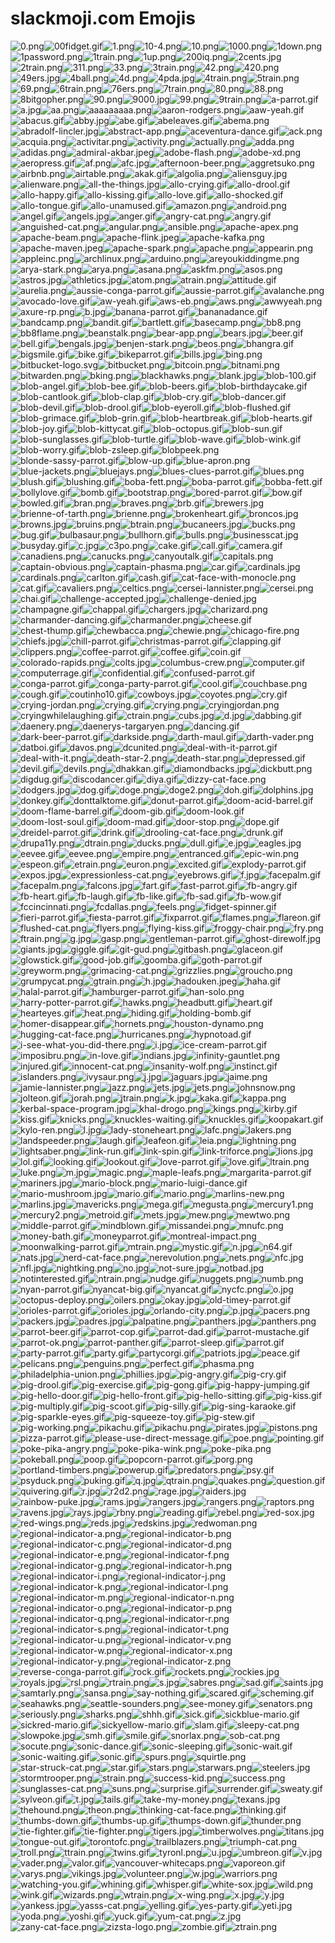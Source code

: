 # slackmoji.com Emojis

![0.png](0.png)![00fidget.gif](00fidget.gif)![1.png](1.png)![10-4.png](10-4.png)![10.png](10.png)![1000.png](1000.png)![1down.png](1down.png)![1password.png](1password.png)![1train.png](1train.png)![1up.png](1up.png)![200iq.png](200iq.png)![2cents.jpg](2cents.jpg)![2train.png](2train.png)![311.png](311.png)![33.png](33.png)![3train.png](3train.png)![42.png](42.png)![420.png](420.png)![49ers.jpg](49ers.jpg)![4ball.png](4ball.png)![4d.png](4d.png)![4pda.jpg](4pda.jpg)![4train.png](4train.png)![5train.png](5train.png)![69.png](69.png)![6train.png](6train.png)![76ers.png](76ers.png)![7train.png](7train.png)![80.png](80.png)![88.png](88.png)![8bitgopher.png](8bitgopher.png)![90.png](90.png)![9000.jpg](9000.jpg)![99.png](99.png)![9train.png](9train.png)![a-parrot.gif](a-parrot.gif)![a.jpg](a.jpg)![aa.png](aa.png)![aaaaaaaaa.png](aaaaaaaaa.png)![aaron-rodgers.png](aaron-rodgers.png)![aaw-yeah.gif](aaw-yeah.gif)![abacus.gif](abacus.gif)![abby.jpg](abby.jpg)![abe.gif](abe.gif)![abeleaves.gif](abeleaves.gif)![abema.png](abema.png)![abradolf-lincler.jpg](abradolf-lincler.jpg)![abstract-app.png](abstract-app.png)![aceventura-dance.gif](aceventura-dance.gif)![ack.png](ack.png)![acquia.png](acquia.png)![activitar.png](activitar.png)![activity.png](activity.png)![actually.png](actually.png)![adda.png](adda.png)![adidas.png](adidas.png)![admiral-akbar.jpeg](admiral-akbar.jpeg)![adobe-flash.png](adobe-flash.png)![adobe-xd.png](adobe-xd.png)![aeropress.gif](aeropress.gif)![af.png](af.png)![afc.jpg](afc.jpg)![afternoon-beer.png](afternoon-beer.png)![aggretsuko.png](aggretsuko.png)![airbnb.png](airbnb.png)![airtable.png](airtable.png)![akak.gif](akak.gif)![algolia.png](algolia.png)![aliensguy.jpg](aliensguy.jpg)![alienware.png](alienware.png)![all-the-things.jpg](all-the-things.jpg)![allo-crying.gif](allo-crying.gif)![allo-drool.gif](allo-drool.gif)![allo-happy.gif](allo-happy.gif)![allo-kissing.gif](allo-kissing.gif)![allo-love.gif](allo-love.gif)![allo-shocked.gif](allo-shocked.gif)![allo-tongue.gif](allo-tongue.gif)![allo-unamused.gif](allo-unamused.gif)![amazon.png](amazon.png)![android.png](android.png)![angel.gif](angel.gif)![angels.jpg](angels.jpg)![anger.gif](anger.gif)![angry-cat.png](angry-cat.png)![angry.gif](angry.gif)![anguished-cat.png](anguished-cat.png)![angular.png](angular.png)![ansible.png](ansible.png)![apache-apex.png](apache-apex.png)![apache-beam.png](apache-beam.png)![apache-flink.jpeg](apache-flink.jpeg)![apache-kafka.png](apache-kafka.png)![apache-maven.jpeg](apache-maven.jpeg)![apache-spark.png](apache-spark.png)![apache.png](apache.png)![appearin.png](appearin.png)![appleinc.png](appleinc.png)![archlinux.png](archlinux.png)![arduino.png](arduino.png)![areyoukiddingme.png](areyoukiddingme.png)![arya-stark.png](arya-stark.png)![arya.png](arya.png)![asana.png](asana.png)![askfm.png](askfm.png)![asos.png](asos.png)![astros.jpg](astros.jpg)![athletics.jpg](athletics.jpg)![atom.png](atom.png)![atrain.png](atrain.png)![attitude.gif](attitude.gif)![aurelia.png](aurelia.png)![aussie-conga-parrot.gif](aussie-conga-parrot.gif)![aussie-parrot.gif](aussie-parrot.gif)![avalanche.png](avalanche.png)![avocado-love.gif](avocado-love.gif)![aw-yeah.gif](aw-yeah.gif)![aws-eb.png](aws-eb.png)![aws.png](aws.png)![awwyeah.png](awwyeah.png)![axure-rp.png](axure-rp.png)![b.jpg](b.jpg)![banana-parrot.gif](banana-parrot.gif)![bananadance.gif](bananadance.gif)![bandcamp.png](bandcamp.png)![bandit.gif](bandit.gif)![bartlett.gif](bartlett.gif)![basecamp.png](basecamp.png)![bb8.png](bb8.png)![bb8flame.png](bb8flame.png)![beanstalk.png](beanstalk.png)![bear-app.png](bear-app.png)![bears.jpg](bears.jpg)![beer.gif](beer.gif)![bell.gif](bell.gif)![bengals.jpg](bengals.jpg)![benjen-stark.png](benjen-stark.png)![beos.png](beos.png)![bhangra.gif](bhangra.gif)![bigsmile.gif](bigsmile.gif)![bike.gif](bike.gif)![bikeparrot.gif](bikeparrot.gif)![bills.jpg](bills.jpg)![bing.png](bing.png)![bitbucket-logo.svg](bitbucket-logo.svg)![bitbucket.png](bitbucket.png)![bitcoin.png](bitcoin.png)![bitnami.png](bitnami.png)![bitwarden.png](bitwarden.png)![bking.png](bking.png)![blackhawks.png](blackhawks.png)![blank.jpg](blank.jpg)![blob-100.gif](blob-100.gif)![blob-angel.gif](blob-angel.gif)![blob-bee.gif](blob-bee.gif)![blob-beers.gif](blob-beers.gif)![blob-birthdaycake.gif](blob-birthdaycake.gif)![blob-cantlook.gif](blob-cantlook.gif)![blob-clap.gif](blob-clap.gif)![blob-cry.gif](blob-cry.gif)![blob-dancer.gif](blob-dancer.gif)![blob-devil.gif](blob-devil.gif)![blob-drool.gif](blob-drool.gif)![blob-eyeroll.gif](blob-eyeroll.gif)![blob-flushed.gif](blob-flushed.gif)![blob-grimace.gif](blob-grimace.gif)![blob-grin.gif](blob-grin.gif)![blob-heartbreak.gif](blob-heartbreak.gif)![blob-hearts.gif](blob-hearts.gif)![blob-joy.gif](blob-joy.gif)![blob-kittycat.gif](blob-kittycat.gif)![blob-octopus.gif](blob-octopus.gif)![blob-sun.gif](blob-sun.gif)![blob-sunglasses.gif](blob-sunglasses.gif)![blob-turtle.gif](blob-turtle.gif)![blob-wave.gif](blob-wave.gif)![blob-wink.gif](blob-wink.gif)![blob-worry.gif](blob-worry.gif)![blob-zsleep.gif](blob-zsleep.gif)![blobpeek.png](blobpeek.png)![blonde-sassy-parrot.gif](blonde-sassy-parrot.gif)![blow-up.gif](blow-up.gif)![blue-apron.png](blue-apron.png)![blue-jackets.png](blue-jackets.png)![bluejays.png](bluejays.png)![blues-clues-parrot.gif](blues-clues-parrot.gif)![blues.png](blues.png)![blush.gif](blush.gif)![blushing.gif](blushing.gif)![boba-fett.png](boba-fett.png)![boba-parrot.gif](boba-parrot.gif)![bobba-fett.gif](bobba-fett.gif)![bollylove.gif](bollylove.gif)![bomb.gif](bomb.gif)![bootstrap.png](bootstrap.png)![bored-parrot.gif](bored-parrot.gif)![bow.gif](bow.gif)![bowled.gif](bowled.gif)![bran.png](bran.png)![braves.png](braves.png)![brb.gif](brb.gif)![brewers.jpg](brewers.jpg)![brienne-of-tarth.png](brienne-of-tarth.png)![brienne.png](brienne.png)![brokenheart.gif](brokenheart.gif)![broncos.jpg](broncos.jpg)![browns.jpg](browns.jpg)![bruins.png](bruins.png)![btrain.png](btrain.png)![bucaneers.jpg](bucaneers.jpg)![bucks.png](bucks.png)![bug.gif](bug.gif)![bulbasaur.png](bulbasaur.png)![bullhorn.gif](bullhorn.gif)![bulls.png](bulls.png)![businesscat.jpg](businesscat.jpg)![busyday.gif](busyday.gif)![c.jpg](c.jpg)![c3po.png](c3po.png)![cake.gif](cake.gif)![call.gif](call.gif)![camera.gif](camera.gif)![canadiens.png](canadiens.png)![canucks.png](canucks.png)![canyoutalk.gif](canyoutalk.gif)![capitals.png](capitals.png)![captain-obvious.png](captain-obvious.png)![captain-phasma.png](captain-phasma.png)![car.gif](car.gif)![cardinals.jpg](cardinals.jpg)![cardinals.png](cardinals.png)![carlton.gif](carlton.gif)![cash.gif](cash.gif)![cat-face-with-monocle.png](cat-face-with-monocle.png)![cat.gif](cat.gif)![cavaliers.png](cavaliers.png)![celtics.png](celtics.png)![cersei-lannister.png](cersei-lannister.png)![cersei.png](cersei.png)![chai.gif](chai.gif)![challenge-accepted.jpg](challenge-accepted.jpg)![challenge-denied.jpg](challenge-denied.jpg)![champagne.gif](champagne.gif)![chappal.gif](chappal.gif)![chargers.jpg](chargers.jpg)![charizard.png](charizard.png)![charmander-dancing.gif](charmander-dancing.gif)![charmander.png](charmander.png)![cheese.gif](cheese.gif)![chest-thump.gif](chest-thump.gif)![chewbacca.png](chewbacca.png)![chewie.png](chewie.png)![chicago-fire.png](chicago-fire.png)![chiefs.jpg](chiefs.jpg)![chill-parrot.gif](chill-parrot.gif)![christmas-parrot.gif](christmas-parrot.gif)![clapping.gif](clapping.gif)![clippers.png](clippers.png)![coffee-parrot.gif](coffee-parrot.gif)![coffee.gif](coffee.gif)![coin.gif](coin.gif)![colorado-rapids.png](colorado-rapids.png)![colts.jpg](colts.jpg)![columbus-crew.png](columbus-crew.png)![computer.gif](computer.gif)![computerrage.gif](computerrage.gif)![confidential.gif](confidential.gif)![confused-parrot.gif](confused-parrot.gif)![conga-parrot.gif](conga-parrot.gif)![conga-party-parrot.gif](conga-party-parrot.gif)![cool.gif](cool.gif)![couchbase.png](couchbase.png)![cough.gif](cough.gif)![coutinho10.gif](coutinho10.gif)![cowboys.jpg](cowboys.jpg)![coyotes.png](coyotes.png)![cry.gif](cry.gif)![crying-jordan.png](crying-jordan.png)![crying.gif](crying.gif)![crying.png](crying.png)![cryingjordan.png](cryingjordan.png)![cryingwhilelaughing.gif](cryingwhilelaughing.gif)![ctrain.png](ctrain.png)![cubs.jpg](cubs.jpg)![d.jpg](d.jpg)![dabbing.gif](dabbing.gif)![daenery.png](daenery.png)![daenerys-targaryen.png](daenerys-targaryen.png)![dancing.gif](dancing.gif)![dark-beer-parrot.gif](dark-beer-parrot.gif)![darkside.png](darkside.png)![darth-maul.gif](darth-maul.gif)![darth-vader.png](darth-vader.png)![datboi.gif](datboi.gif)![davos.png](davos.png)![dcunited.png](dcunited.png)![deal-with-it-parrot.gif](deal-with-it-parrot.gif)![deal-with-it.png](deal-with-it.png)![death-star-2.png](death-star-2.png)![death-star.png](death-star.png)![depressed.gif](depressed.gif)![devil.gif](devil.gif)![devils.png](devils.png)![dhakkan.gif](dhakkan.gif)![diamondbacks.jpg](diamondbacks.jpg)![dickbutt.png](dickbutt.png)![digdug.gif](digdug.gif)![discodancer.gif](discodancer.gif)![diya.gif](diya.gif)![dizzy-cat-face.png](dizzy-cat-face.png)![dodgers.jpg](dodgers.jpg)![dog.gif](dog.gif)![doge.png](doge.png)![doge2.png](doge2.png)![doh.gif](doh.gif)![dolphins.jpg](dolphins.jpg)![donkey.gif](donkey.gif)![donttalktome.gif](donttalktome.gif)![donut-parrot.gif](donut-parrot.gif)![doom-acid-barrel.gif](doom-acid-barrel.gif)![doom-flame-barrel.gif](doom-flame-barrel.gif)![doom-gib.gif](doom-gib.gif)![doom-look.gif](doom-look.gif)![doom-lost-soul.gif](doom-lost-soul.gif)![doom-mad.gif](doom-mad.gif)![door-stop.png](door-stop.png)![dope.gif](dope.gif)![dreidel-parrot.gif](dreidel-parrot.gif)![drink.gif](drink.gif)![drooling-cat-face.png](drooling-cat-face.png)![drunk.gif](drunk.gif)![drupa11y.png](drupa11y.png)![dtrain.png](dtrain.png)![ducks.png](ducks.png)![dull.gif](dull.gif)![e.jpg](e.jpg)![eagles.jpg](eagles.jpg)![eevee.gif](eevee.gif)![eevee.png](eevee.png)![empire.png](empire.png)![entranced.gif](entranced.gif)![epic-win.png](epic-win.png)![espeon.gif](espeon.gif)![etrain.png](etrain.png)![euron.png](euron.png)![excited.gif](excited.gif)![explody-parrot.gif](explody-parrot.gif)![expos.jpg](expos.jpg)![expressionless-cat.png](expressionless-cat.png)![eyebrows.gif](eyebrows.gif)![f.jpg](f.jpg)![facepalm.gif](facepalm.gif)![facepalm.png](facepalm.png)![falcons.jpg](falcons.jpg)![fart.gif](fart.gif)![fast-parrot.gif](fast-parrot.gif)![fb-angry.gif](fb-angry.gif)![fb-heart.gif](fb-heart.gif)![fb-laugh.gif](fb-laugh.gif)![fb-like.gif](fb-like.gif)![fb-sad.gif](fb-sad.gif)![fb-wow.gif](fb-wow.gif)![fccincinnati.png](fccincinnati.png)![fcdallas.png](fcdallas.png)![feels.png](feels.png)![fidget-spinner.gif](fidget-spinner.gif)![fieri-parrot.gif](fieri-parrot.gif)![fiesta-parrot.gif](fiesta-parrot.gif)![fixparrot.gif](fixparrot.gif)![flames.png](flames.png)![flareon.gif](flareon.gif)![flushed-cat.png](flushed-cat.png)![flyers.png](flyers.png)![flying-kiss.gif](flying-kiss.gif)![froggy-chair.png](froggy-chair.png)![fry.png](fry.png)![ftrain.png](ftrain.png)![g.jpg](g.jpg)![gasp.png](gasp.png)![gentleman-parrot.gif](gentleman-parrot.gif)![ghost-direwolf.jpg](ghost-direwolf.jpg)![giants.jpg](giants.jpg)![giggle.gif](giggle.gif)![git-gud.png](git-gud.png)![gitbash.png](gitbash.png)![glaceon.gif](glaceon.gif)![glowstick.gif](glowstick.gif)![good-job.gif](good-job.gif)![goomba.gif](goomba.gif)![goth-parrot.gif](goth-parrot.gif)![greyworm.png](greyworm.png)![grimacing-cat.png](grimacing-cat.png)![grizzlies.png](grizzlies.png)![groucho.png](groucho.png)![grumpycat.png](grumpycat.png)![gtrain.png](gtrain.png)![h.jpg](h.jpg)![hadouken.jpeg](hadouken.jpeg)![haha.gif](haha.gif)![halal-parrot.gif](halal-parrot.gif)![hamburger-parrot.gif](hamburger-parrot.gif)![han-solo.png](han-solo.png)![harry-potter-parrot.gif](harry-potter-parrot.gif)![hawks.png](hawks.png)![headbutt.gif](headbutt.gif)![heart.gif](heart.gif)![hearteyes.gif](hearteyes.gif)![heat.png](heat.png)![hiding.gif](hiding.gif)![holding-bomb.gif](holding-bomb.gif)![homer-disappear.gif](homer-disappear.gif)![hornets.png](hornets.png)![houston-dynamo.png](houston-dynamo.png)![hugging-cat-face.png](hugging-cat-face.png)![hurricanes.png](hurricanes.png)![hypnotoad.gif](hypnotoad.gif)![i-see-what-you-did-there.png](i-see-what-you-did-there.png)![i.jpg](i.jpg)![ice-cream-parrot.gif](ice-cream-parrot.gif)![imposibru.png](imposibru.png)![in-love.gif](in-love.gif)![indians.jpg](indians.jpg)![infinity-gauntlet.png](infinity-gauntlet.png)![injured.gif](injured.gif)![innocent-cat.png](innocent-cat.png)![insanity-wolf.png](insanity-wolf.png)![instinct.gif](instinct.gif)![islanders.png](islanders.png)![ivysaur.png](ivysaur.png)![j.jpg](j.jpg)![jaguars.jpg](jaguars.jpg)![jaime.png](jaime.png)![jamie-lannister.png](jamie-lannister.png)![jazz.png](jazz.png)![jets.jpg](jets.jpg)![jets.png](jets.png)![johnsnow.png](johnsnow.png)![jolteon.gif](jolteon.gif)![jorah.png](jorah.png)![jtrain.png](jtrain.png)![k.jpg](k.jpg)![kaka.gif](kaka.gif)![kappa.png](kappa.png)![kerbal-space-program.jpg](kerbal-space-program.jpg)![khal-drogo.png](khal-drogo.png)![kings.png](kings.png)![kirby.gif](kirby.gif)![kiss.gif](kiss.gif)![knicks.png](knicks.png)![knuckles-waiting.gif](knuckles-waiting.gif)![knuckles.gif](knuckles.gif)![koopakart.gif](koopakart.gif)![kylo-ren.png](kylo-ren.png)![l.jpg](l.jpg)![lady-stoneheart.png](lady-stoneheart.png)![lafc.png](lafc.png)![lakers.png](lakers.png)![landspeeder.png](landspeeder.png)![laugh.gif](laugh.gif)![leafeon.gif](leafeon.gif)![leia.png](leia.png)![lightning.png](lightning.png)![lightsaber.png](lightsaber.png)![link-run.gif](link-run.gif)![link-spin.gif](link-spin.gif)![link-triforce.png](link-triforce.png)![lions.jpg](lions.jpg)![lol.gif](lol.gif)![looking.gif](looking.gif)![lookout.gif](lookout.gif)![love-parrot.gif](love-parrot.gif)![love.gif](love.gif)![ltrain.png](ltrain.png)![luke.png](luke.png)![m.jpg](m.jpg)![magic.png](magic.png)![maple-leafs.png](maple-leafs.png)![margarita-parrot.gif](margarita-parrot.gif)![mariners.jpg](mariners.jpg)![mario-block.png](mario-block.png)![mario-luigi-dance.gif](mario-luigi-dance.gif)![mario-mushroom.jpg](mario-mushroom.jpg)![mario.gif](mario.gif)![mario.png](mario.png)![marlins-new.png](marlins-new.png)![marlins.jpg](marlins.jpg)![mavericks.png](mavericks.png)![mega.gif](mega.gif)![megusta.png](megusta.png)![mercury1.png](mercury1.png)![mercury2.png](mercury2.png)![metroid.gif](metroid.gif)![mets.jpg](mets.jpg)![mew.png](mew.png)![mewtwo.png](mewtwo.png)![middle-parrot.gif](middle-parrot.gif)![mindblown.gif](mindblown.gif)![missandei.png](missandei.png)![mnufc.png](mnufc.png)![money-bath.gif](money-bath.gif)![moneyparrot.gif](moneyparrot.gif)![montreal-impact.png](montreal-impact.png)![moonwalking-parrot.gif](moonwalking-parrot.gif)![mtrain.png](mtrain.png)![mystic.gif](mystic.gif)![n.jpg](n.jpg)![n64.gif](n64.gif)![nats.jpg](nats.jpg)![nerd-cat-face.png](nerd-cat-face.png)![nerevolution.png](nerevolution.png)![nets.png](nets.png)![nfc.jpg](nfc.jpg)![nfl.jpg](nfl.jpg)![nightking.png](nightking.png)![no.jpg](no.jpg)![not-sure.jpg](not-sure.jpg)![notbad.jpg](notbad.jpg)![notinterested.gif](notinterested.gif)![ntrain.png](ntrain.png)![nudge.gif](nudge.gif)![nuggets.png](nuggets.png)![numb.png](numb.png)![nyan-parrot.gif](nyan-parrot.gif)![nyancat-big.gif](nyancat-big.gif)![nyancat.gif](nyancat.gif)![nycfc.png](nycfc.png)![o.jpg](o.jpg)![octopus-deploy.png](octopus-deploy.png)![oilers.png](oilers.png)![okay.jpg](okay.jpg)![old-timey-parrot.gif](old-timey-parrot.gif)![orioles-parrot.gif](orioles-parrot.gif)![orioles.jpg](orioles.jpg)![orlando-city.png](orlando-city.png)![p.jpg](p.jpg)![pacers.png](pacers.png)![packers.jpg](packers.jpg)![padres.jpg](padres.jpg)![palpatine.png](palpatine.png)![panthers.jpg](panthers.jpg)![panthers.png](panthers.png)![parrot-beer.gif](parrot-beer.gif)![parrot-cop.gif](parrot-cop.gif)![parrot-dad.gif](parrot-dad.gif)![parrot-mustache.gif](parrot-mustache.gif)![parrot-ok.png](parrot-ok.png)![parrot-panther.gif](parrot-panther.gif)![parrot-sleep.gif](parrot-sleep.gif)![parrot.gif](parrot.gif)![party-parrot.gif](party-parrot.gif)![party.gif](party.gif)![partycorgi.gif](partycorgi.gif)![patriots.jpg](patriots.jpg)![peace.gif](peace.gif)![pelicans.png](pelicans.png)![penguins.png](penguins.png)![perfect.gif](perfect.gif)![phasma.png](phasma.png)![philadelphia-union.png](philadelphia-union.png)![phillies.jpg](phillies.jpg)![pig-angry.gif](pig-angry.gif)![pig-cry.gif](pig-cry.gif)![pig-drool.gif](pig-drool.gif)![pig-exercise.gif](pig-exercise.gif)![pig-gong.gif](pig-gong.gif)![pig-happy-jumping.gif](pig-happy-jumping.gif)![pig-hello-door.gif](pig-hello-door.gif)![pig-hello-front.gif](pig-hello-front.gif)![pig-hello-sitting.gif](pig-hello-sitting.gif)![pig-kiss.gif](pig-kiss.gif)![pig-multiply.gif](pig-multiply.gif)![pig-scoot.gif](pig-scoot.gif)![pig-silly.gif](pig-silly.gif)![pig-sing-karaoke.gif](pig-sing-karaoke.gif)![pig-sparkle-eyes.gif](pig-sparkle-eyes.gif)![pig-squeeze-toy.gif](pig-squeeze-toy.gif)![pig-stew.gif](pig-stew.gif)![pig-working.png](pig-working.png)![pikachu.gif](pikachu.gif)![pikachu.png](pikachu.png)![pirates.jpg](pirates.jpg)![pistons.png](pistons.png)![pizza-parrot.gif](pizza-parrot.gif)![please-use-direct-message.gif](please-use-direct-message.gif)![poe.png](poe.png)![pointing.gif](pointing.gif)![poke-pika-angry.png](poke-pika-angry.png)![poke-pika-wink.png](poke-pika-wink.png)![poke-pika.png](poke-pika.png)![pokeball.png](pokeball.png)![poop.gif](poop.gif)![popcorn-parrot.gif](popcorn-parrot.gif)![porg.png](porg.png)![portland-timbers.png](portland-timbers.png)![powerup.gif](powerup.gif)![predators.png](predators.png)![psy.gif](psy.gif)![psyduck.png](psyduck.png)![puking.gif](puking.gif)![q.jpg](q.jpg)![qtrain.png](qtrain.png)![quakes.png](quakes.png)![question.gif](question.gif)![quivering.gif](quivering.gif)![r.jpg](r.jpg)![r2d2.png](r2d2.png)![rage.jpg](rage.jpg)![raiders.jpg](raiders.jpg)![rainbow-puke.jpg](rainbow-puke.jpg)![rams.jpg](rams.jpg)![rangers.jpg](rangers.jpg)![rangers.png](rangers.png)![raptors.png](raptors.png)![ravens.jpg](ravens.jpg)![rays.jpg](rays.jpg)![rbny.png](rbny.png)![reading.gif](reading.gif)![rebel.png](rebel.png)![red-sox.jpg](red-sox.jpg)![red-wings.png](red-wings.png)![reds.jpg](reds.jpg)![redskins.jpg](redskins.jpg)![redwoman.png](redwoman.png)![regional-indicator-a.png](regional-indicator-a.png)![regional-indicator-b.png](regional-indicator-b.png)![regional-indicator-c.png](regional-indicator-c.png)![regional-indicator-d.png](regional-indicator-d.png)![regional-indicator-e.png](regional-indicator-e.png)![regional-indicator-f.png](regional-indicator-f.png)![regional-indicator-g.png](regional-indicator-g.png)![regional-indicator-h.png](regional-indicator-h.png)![regional-indicator-i.png](regional-indicator-i.png)![regional-indicator-j.png](regional-indicator-j.png)![regional-indicator-k.png](regional-indicator-k.png)![regional-indicator-l.png](regional-indicator-l.png)![regional-indicator-m.png](regional-indicator-m.png)![regional-indicator-n.png](regional-indicator-n.png)![regional-indicator-o.png](regional-indicator-o.png)![regional-indicator-p.png](regional-indicator-p.png)![regional-indicator-q.png](regional-indicator-q.png)![regional-indicator-r.png](regional-indicator-r.png)![regional-indicator-s.png](regional-indicator-s.png)![regional-indicator-t.png](regional-indicator-t.png)![regional-indicator-u.png](regional-indicator-u.png)![regional-indicator-v.png](regional-indicator-v.png)![regional-indicator-w.png](regional-indicator-w.png)![regional-indicator-x.png](regional-indicator-x.png)![regional-indicator-y.png](regional-indicator-y.png)![regional-indicator-z.png](regional-indicator-z.png)![reverse-conga-parrot.gif](reverse-conga-parrot.gif)![rock.gif](rock.gif)![rockets.png](rockets.png)![rockies.jpg](rockies.jpg)![royals.jpg](royals.jpg)![rsl.png](rsl.png)![rtrain.png](rtrain.png)![s.jpg](s.jpg)![sabres.png](sabres.png)![sad.gif](sad.gif)![saints.jpg](saints.jpg)![samtarly.png](samtarly.png)![sansa.png](sansa.png)![say-nothing.gif](say-nothing.gif)![scared.gif](scared.gif)![scheming.gif](scheming.gif)![seahawks.png](seahawks.png)![seattle-sounders.png](seattle-sounders.png)![see-money.gif](see-money.gif)![senators.png](senators.png)![seriously.png](seriously.png)![sharks.png](sharks.png)![shhh.gif](shhh.gif)![sick.gif](sick.gif)![sickblue-mario.gif](sickblue-mario.gif)![sickred-mario.gif](sickred-mario.gif)![sickyellow-mario.gif](sickyellow-mario.gif)![slam.gif](slam.gif)![sleepy-cat.png](sleepy-cat.png)![slowpoke.jpg](slowpoke.jpg)![smh.gif](smh.gif)![smile.gif](smile.gif)![snorlax.png](snorlax.png)![sob-cat.png](sob-cat.png)![socute.png](socute.png)![sonic-dance.gif](sonic-dance.gif)![sonic-sleeping.gif](sonic-sleeping.gif)![sonic-wait.gif](sonic-wait.gif)![sonic-waiting.gif](sonic-waiting.gif)![sonic.gif](sonic.gif)![spurs.png](spurs.png)![squirtle.png](squirtle.png)![star-struck-cat.png](star-struck-cat.png)![star.gif](star.gif)![stars.png](stars.png)![starwars.png](starwars.png)![steelers.jpg](steelers.jpg)![stormtrooper.png](stormtrooper.png)![strain.png](strain.png)![success-kid.png](success-kid.png)![success.png](success.png)![sunglasses-cat.png](sunglasses-cat.png)![suns.png](suns.png)![surprise.gif](surprise.gif)![surrender.gif](surrender.gif)![sweaty.gif](sweaty.gif)![sylveon.gif](sylveon.gif)![t.jpg](t.jpg)![tails.gif](tails.gif)![take-my-money.png](take-my-money.png)![texans.jpg](texans.jpg)![thehound.png](thehound.png)![theon.png](theon.png)![thinking-cat-face.png](thinking-cat-face.png)![thinking.gif](thinking.gif)![thumbs-down.gif](thumbs-down.gif)![thumbs-up.gif](thumbs-up.gif)![thumps-down.gif](thumps-down.gif)![thunder.png](thunder.png)![tie-fighter.gif](tie-fighter.gif)![tie-fighter.png](tie-fighter.png)![tigers.jpg](tigers.jpg)![timberwolves.png](timberwolves.png)![titans.jpg](titans.jpg)![tongue-out.gif](tongue-out.gif)![torontofc.png](torontofc.png)![trailblazers.png](trailblazers.png)![triumph-cat.png](triumph-cat.png)![troll.png](troll.png)![ttrain.png](ttrain.png)![twins.gif](twins.gif)![tyronl.png](tyronl.png)![u.jpg](u.jpg)![umbreon.gif](umbreon.gif)![v.jpg](v.jpg)![vader.png](vader.png)![valor.gif](valor.gif)![vancouver-whitecaps.png](vancouver-whitecaps.png)![vaporeon.gif](vaporeon.gif)![varys.png](varys.png)![vikings.jpg](vikings.jpg)![volunteer.png](volunteer.png)![w.jpg](w.jpg)![warriors.png](warriors.png)![watching-you.gif](watching-you.gif)![whining.gif](whining.gif)![whisper.gif](whisper.gif)![white-sox.jpg](white-sox.jpg)![wild.png](wild.png)![wink.gif](wink.gif)![wizards.png](wizards.png)![wtrain.png](wtrain.png)![x-wing.png](x-wing.png)![x.jpg](x.jpg)![y.jpg](y.jpg)![yankess.jpg](yankess.jpg)![yasss-cat.png](yasss-cat.png)![yelling.gif](yelling.gif)![yes-party.gif](yes-party.gif)![yeti.jpg](yeti.jpg)![yoda.png](yoda.png)![yoshi.gif](yoshi.gif)![yuck.gif](yuck.gif)![yum-cat.png](yum-cat.png)![z.jpg](z.jpg)![zany-cat-face.png](zany-cat-face.png)![zizsta-logo.png](zizsta-logo.png)![zombie.gif](zombie.gif)![ztrain.png](ztrain.png)